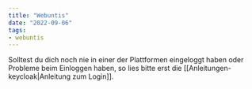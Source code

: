 ```yaml
---
title: "Webuntis"
date: "2022-09-06"
tags:
- webuntis
---
```

Solltest du dich noch nie in einer der Plattformen eingeloggt haben oder Probleme beim Einloggen haben, so lies bitte erst die [[Anleitungen-keycloak|Anleitung zum Login]].